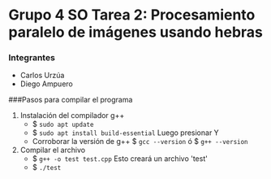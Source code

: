 # Grupo 4 SO Tarea 2: Procesamiento paralelo de imágenes usando hebras

### Integrantes
- Carlos Urzúa
- Diego Ampuero

###Pasos para compilar el programa
1. Instalación del compilador g++
   - $ `sudo apt update`
   - $ `sudo apt install build-essential` Luego presionar Y
   - Corroborar la versión de g++ $ `gcc --version` ó $ `g++ --version`
2. Compilar el archivo
   - $ `g++ -o test test.cpp` Esto creará un archivo 'test'
   - $ `./test`
